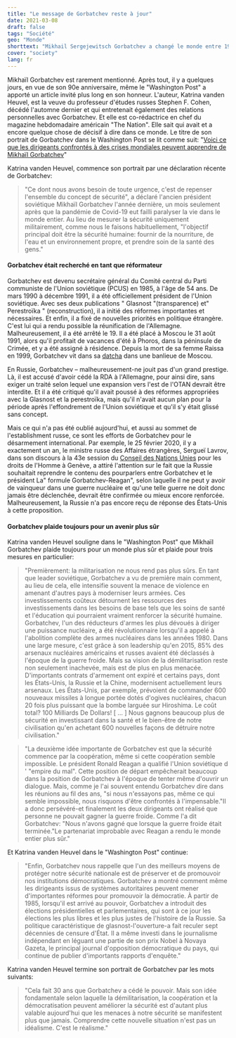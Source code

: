 ```yaml
---
title: "Le message de Gorbatchev reste à jour"
date: 2021-03-08
draft: false
tags: "Société"
geo: "Monde"
shorttext: "Mikhail Sergejewitsch Gorbatchev a changé le monde entre 1985 et 1991. Ses messages sont à nouveau d'actualité."
cover: "society"
lang: fr
---
```


Mikhaïl Gorbatchev est rarement mentionné. Après tout, il y a quelques jours, en vue de son 90e anniversaire, même le "Washington Post" a apporté un article invité plus long en son honneur.  L'auteur, Katrina vanden Heuvel, est la veuve du professeur d'études russes Stephen F. Cohen, décédé l'automne dernier et qui entretenait également des relations personnelles avec Gorbatchev. Et elle est co-rédactrice en chef du magazine hebdomadaire américain "The Nation". Elle sait qui avait et a encore quelque chose de décisif à dire dans ce monde. Le titre de son portrait de Gorbatchev dans le Washington Post se lit comme suit: "[Voici ce que les dirigeants confrontés à des crises mondiales peuvent apprendre de Mikhaïl Gorbatchev](https://www.washingtonpost.com/opinions/2021/02/23/heres-what-leaders-facing-global-crises-can-learn-mikhail-gorbachev/ "Here’s what leaders facing global crises can learn from Mikhail Gorbachev")"

Katrina vanden Heuvel, commence son portrait par une déclaration récente de Gorbatchev:

> "Ce dont nous avons besoin de toute urgence, c'est de repenser l'ensemble du concept de sécurité", a déclaré l'ancien président soviétique Mikhaïl Gorbatchev l'année dernière, un mois seulement après que la pandémie de Covid-19 eut failli paralyser la vie dans le monde entier. Au lieu de mesurer la sécurité uniquement militairement, comme nous le faisons habituellement, "l'objectif principal doit être la sécurité humaine: fournir de la nourriture, de l'eau et un environnement propre, et prendre soin de la santé des gens."

#### Gorbatchev était recherché en tant que réformateur

Gorbatchev est devenu secrétaire général du Comité central du Parti communiste de l'Union soviétique (PCUS) en 1985, à l'âge de 54 ans. De mars 1990 à décembre 1991, il a été officiellement président de l'Union soviétique. Avec ses deux publications " Glasnost "(transparence) et" Perestroïka " (reconstruction), il a initié des réformes importantes et nécessaires. Et enfin, il a fixé de nouvelles priorités en politique étrangère. C'est lui qui a rendu possible la réunification de l'Allemagne. Malheureusement, il a été arrêté le 19. Il a été placé à Moscou le 31 août 1991, alors qu'il profitait de vacances d'été à Phoros, dans la péninsule de Crimée, et y a été assigné à résidence. Depuis la mort de sa femme Raissa en 1999, Gorbatchev vit dans sa [datcha](https://www.stern.de/lifestyle/leute/michail-gorbatschow--so-lebt-er-heute-9438596.html "MICHAIL GORBATSCHOW - So lebt er heute") dans une banlieue de Moscou.

En Russie, Gorbatchev – malheureusement-ne jouit pas d'un grand prestige. Là, il est accusé d'avoir cédé la RDA à l'Allemagne, pour ainsi dire, sans exiger un traité selon lequel une expansion vers l'est de l'OTAN devrait être interdite. Et il a été critiqué qu'il avait poussé à des réformes appropriées avec la Glasnost et la perestroïka, mais qu'il n'avait aucun plan pour la période après l'effondrement de l'Union soviétique et qu'il s'y était glissé sans concept.

Mais ce qui n'a pas été oublié aujourd'hui, et aussi au sommet de l'establishment russe, ce sont les efforts de Gorbatchev pour le désarmement international. Par exemple, le 25 février 2020, il y a exactement un an, le ministre russe des Affaires étrangères, Sergueï Lavrov, dans son discours à la 43e session du [Conseil des Nations Unies](https://www.mid.ru/de/maps/ch/-/asset_publisher/OGeZPtOO3ptm/content/id/4058794 "Rede des Außenministers Russlands, Sergej Lawrow, im hohen Segment der 43. Tagung des UN-Rats für Menschenrechte, 25. Februar 2020 in Genf") pour les droits de l'Homme à Genève, a attiré l'attention sur le fait que la Russie souhaitait reprendre le contenu des pourparlers entre Gorbatchev et le président  La" formule Gorbatchev-Reagan", selon laquelle il ne peut y avoir de vainqueur dans une guerre nucléaire et qu'une telle guerre ne doit donc jamais être déclenchée, devrait être confirmée ou mieux encore renforcée. Malheureusement, la Russie n'a pas encore reçu de réponse des États-Unis à cette proposition.

#### Gorbatchev plaide toujours pour un avenir plus sûr

Katrina vanden Heuvel souligne dans le "Washington Post" que Mikhaïl Gorbatchev plaide toujours pour un monde plus sûr et plaide pour trois mesures en particulier:

> "Premièrement: la militarisation ne nous rend pas plus sûrs. En tant que leader soviétique, Gorbatchev a vu de première main comment, au lieu de cela, elle intensifie souvent la menace de violence en amenant d'autres pays à moderniser leurs armées. Ces investissements coûteux détournent les ressources des investissements dans les besoins de base tels que les soins de santé et l'éducation qui pourraient vraiment renforcer la sécurité humaine. Gorbatchev, l'un des réducteurs d'armes les plus dévoués à diriger une puissance nucléaire, a été révolutionnaire lorsqu'il a appelé à l'abolition complète des armes nucléaires dans les années 1980. Dans une large mesure, c'est grâce à son leadership qu'en 2015, 85% des arsenaux nucléaires américains et russes avaient été déclassés à l'époque de la guerre froide. Mais sa vision de la démilitarisation reste non seulement inachevée, mais est de plus en plus menacée. D'importants contrats d'armement ont expiré et certains pays, dont les États-Unis, la Russie et la Chine, modernisent actuellement leurs arsenaux. Les États-Unis, par exemple, prévoient de commander 600 nouveaux missiles à longue portée dotés d'ogives nucléaires, chacun 20 fois plus puissant que la bombe larguée sur Hiroshima. Le coût total? 100 Milliards De Dollars! [ ... ] Nous gagnons beaucoup plus de sécurité en investissant dans la santé et le bien-être de notre civilisation qu'en achetant 600 nouvelles façons de détruire notre civilisation."

> "La deuxième idée importante de Gorbatchev est que la sécurité commence par la coopération, même si cette coopération semble impossible. Le président Ronald Reagan a qualifié l'Union soviétique d ' "empire du mal". Cette position de départ empêcherait beaucoup dans la position de Gorbatchev à l'époque de tenter même d'ouvrir un dialogue. Mais, comme je l'ai souvent entendu Gorbatchev dire dans les réunions au fil des ans, "si nous n'essayons pas, même ce qui semble impossible, nous risquons d'être confrontés à l'impensable."Il a donc persévéré-et finalement les deux dirigeants ont réalisé que personne ne pouvait gagner la guerre froide. Comme l'a dit Gorbatchev: "Nous n'avons gagné que lorsque la guerre froide était terminée."Le partenariat improbable avec Reagan a rendu le monde entier plus sûr."

Et Katrina vanden Heuvel dans le "Washington Post" continue:

> "Enfin, Gorbatchev nous rappelle que l'un des meilleurs moyens de protéger notre sécurité nationale est de préserver et de promouvoir nos institutions démocratiques. Gorbatchev a montré comment même les dirigeants issus de systèmes autoritaires peuvent mener d'importantes réformes pour promouvoir la démocratie. À partir de 1985, lorsqu'il est arrivé au pouvoir, Gorbatchev a introduit des élections présidentielles et parlementaires, qui sont à ce jour les élections les plus libres et les plus justes de l'histoire de la Russie. Sa politique caractéristique de glasnost-l'ouverture-a fait reculer sept décennies de censure d'État. Il a même investi dans le journalisme indépendant en léguant une partie de son prix Nobel à Novaya Gazeta, le principal journal d'opposition démocratique du pays, qui continue de publier d'importants rapports d'enquête."

Katrina vanden Heuvel termine son portrait de Gorbatchev par les mots suivants:

> "Cela fait 30 ans que Gorbatchev a cédé le pouvoir. Mais son idée fondamentale selon laquelle la démilitarisation, la coopération et la démocratisation peuvent améliorer la sécurité est d'autant plus valable aujourd'hui que les menaces à notre sécurité se manifestent plus que jamais. Comprendre cette nouvelle situation n'est pas un idéalisme. C'est le réalisme."
